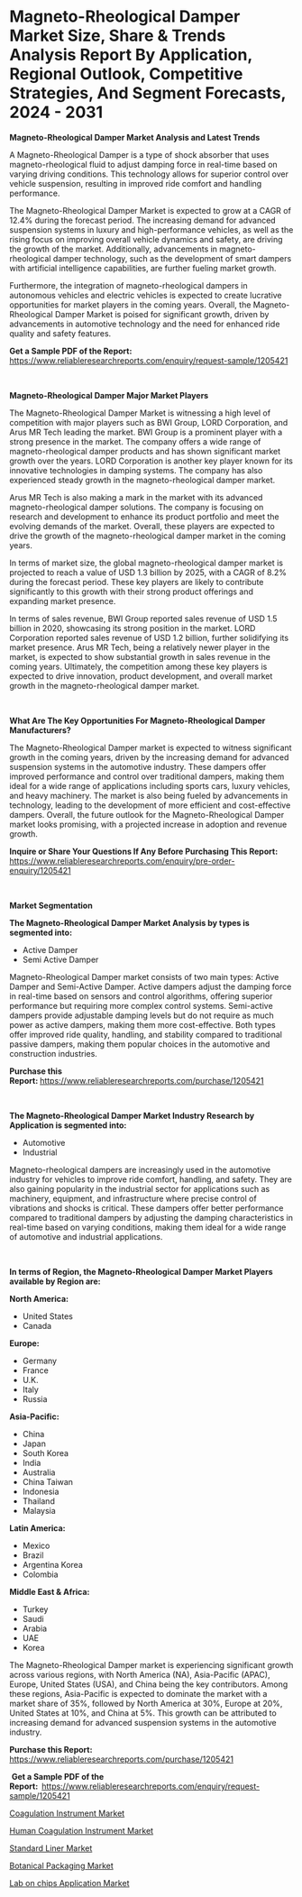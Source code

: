 <p><h1>Magneto-Rheological Damper Market Size, Share & Trends Analysis Report By Application, Regional Outlook, Competitive Strategies, And Segment Forecasts, 2024 - 2031</h1></p><p><strong>Magneto-Rheological Damper Market Analysis and Latest Trends</strong></p>
<p><p>A Magneto-Rheological Damper is a type of shock absorber that uses magneto-rheological fluid to adjust damping force in real-time based on varying driving conditions. This technology allows for superior control over vehicle suspension, resulting in improved ride comfort and handling performance.</p><p>The Magneto-Rheological Damper Market is expected to grow at a CAGR of 12.4% during the forecast period. The increasing demand for advanced suspension systems in luxury and high-performance vehicles, as well as the rising focus on improving overall vehicle dynamics and safety, are driving the growth of the market. Additionally, advancements in magneto-rheological damper technology, such as the development of smart dampers with artificial intelligence capabilities, are further fueling market growth.</p><p>Furthermore, the integration of magneto-rheological dampers in autonomous vehicles and electric vehicles is expected to create lucrative opportunities for market players in the coming years. Overall, the Magneto-Rheological Damper Market is poised for significant growth, driven by advancements in automotive technology and the need for enhanced ride quality and safety features.</p></p>
<p><strong>Get a Sample PDF of the Report:&nbsp;</strong> <a href="https://www.reliableresearchreports.com/enquiry/request-sample/1205421">https://www.reliableresearchreports.com/enquiry/request-sample/1205421</a></p>
<p>&nbsp;</p>
<p><strong>Magneto-Rheological Damper Major Market Players</strong></p>
<p><p>The Magneto-Rheological Damper Market is witnessing a high level of competition with major players such as BWI Group, LORD Corporation, and Arus MR Tech leading the market. BWI Group is a prominent player with a strong presence in the market. The company offers a wide range of magneto-rheological damper products and has shown significant market growth over the years. LORD Corporation is another key player known for its innovative technologies in damping systems. The company has also experienced steady growth in the magneto-rheological damper market.</p><p>Arus MR Tech is also making a mark in the market with its advanced magneto-rheological damper solutions. The company is focusing on research and development to enhance its product portfolio and meet the evolving demands of the market. Overall, these players are expected to drive the growth of the magneto-rheological damper market in the coming years.</p><p>In terms of market size, the global magneto-rheological damper market is projected to reach a value of USD 1.3 billion by 2025, with a CAGR of 8.2% during the forecast period. These key players are likely to contribute significantly to this growth with their strong product offerings and expanding market presence. </p><p>In terms of sales revenue, BWI Group reported sales revenue of USD 1.5 billion in 2020, showcasing its strong position in the market. LORD Corporation reported sales revenue of USD 1.2 billion, further solidifying its market presence. Arus MR Tech, being a relatively newer player in the market, is expected to show substantial growth in sales revenue in the coming years. Ultimately, the competition among these key players is expected to drive innovation, product development, and overall market growth in the magneto-rheological damper market.</p></p>
<p>&nbsp;</p>
<p><strong>What Are The Key Opportunities For Magneto-Rheological Damper Manufacturers?</strong></p>
<p><p>The Magneto-Rheological Damper market is expected to witness significant growth in the coming years, driven by the increasing demand for advanced suspension systems in the automotive industry. These dampers offer improved performance and control over traditional dampers, making them ideal for a wide range of applications including sports cars, luxury vehicles, and heavy machinery. The market is also being fueled by advancements in technology, leading to the development of more efficient and cost-effective dampers. Overall, the future outlook for the Magneto-Rheological Damper market looks promising, with a projected increase in adoption and revenue growth.</p></p>
<p><strong>Inquire or Share Your Questions If Any Before Purchasing This Report:</strong> <a href="https://www.reliableresearchreports.com/enquiry/pre-order-enquiry/1205421">https://www.reliableresearchreports.com/enquiry/pre-order-enquiry/1205421</a></p>
<p>&nbsp;</p>
<p><strong>Market Segmentation</strong></p>
<p><strong>The Magneto-Rheological Damper Market Analysis by types is segmented into:</strong></p>
<p><ul><li>Active Damper</li><li>Semi Active Damper</li></ul></p>
<p><p>Magneto-Rheological Damper market consists of two main types: Active Damper and Semi-Active Damper. Active dampers adjust the damping force in real-time based on sensors and control algorithms, offering superior performance but requiring more complex control systems. Semi-active dampers provide adjustable damping levels but do not require as much power as active dampers, making them more cost-effective. Both types offer improved ride quality, handling, and stability compared to traditional passive dampers, making them popular choices in the automotive and construction industries.</p></p>
<p><strong>Purchase this Report:&nbsp;</strong><a href="https://www.reliableresearchreports.com/purchase/1205421">https://www.reliableresearchreports.com/purchase/1205421</a></p>
<p>&nbsp;</p>
<p><strong>The Magneto-Rheological Damper Market Industry Research by Application is segmented into:</strong></p>
<p><ul><li>Automotive</li><li>Industrial</li></ul></p>
<p><p>Magneto-rheological dampers are increasingly used in the automotive industry for vehicles to improve ride comfort, handling, and safety. They are also gaining popularity in the industrial sector for applications such as machinery, equipment, and infrastructure where precise control of vibrations and shocks is critical. These dampers offer better performance compared to traditional dampers by adjusting the damping characteristics in real-time based on varying conditions, making them ideal for a wide range of automotive and industrial applications.</p></p>
<p>&nbsp;</p>
<p><strong>In terms of Region, the Magneto-Rheological Damper Market Players available by Region are:</strong></p>
<p>
    <p> <strong> North America: </strong>
        <ul>
            <li>United States</li>
            <li>Canada</li>
        </ul>
        </p> 
    <p> <strong> Europe: </strong>
        <ul>
            <li>Germany</li>
            <li>France</li>
            <li>U.K.</li>
            <li>Italy</li>
            <li>Russia</li>
        </ul>
        </p> 
    <p> <strong> Asia-Pacific: </strong>
        <ul>
            <li>China</li>
            <li>Japan</li>
            <li>South Korea</li>
            <li>India</li>
            <li>Australia</li>
            <li>China Taiwan</li>
            <li>Indonesia</li>
            <li>Thailand</li>
            <li>Malaysia</li>
        </ul>
        </p> 
    <p> <strong> Latin America: </strong>
        <ul>
            <li>Mexico</li>
            <li>Brazil</li>
            <li>Argentina Korea</li>
            <li>Colombia</li>
        </ul>
        </p> 
    <p> <strong> Middle East & Africa: </strong>
        <ul>
            <li>Turkey</li>
            <li>Saudi</li>
            <li>Arabia</li>
            <li>UAE</li>
            <li>Korea</li>
        </ul>
    </p>
    </p>
<p><p>The Magneto-Rheological Damper market is experiencing significant growth across various regions, with North America (NA), Asia-Pacific (APAC), Europe, United States (USA), and China being the key contributors. Among these regions, Asia-Pacific is expected to dominate the market with a market share of 35%, followed by North America at 30%, Europe at 20%, United States at 10%, and China at 5%. This growth can be attributed to increasing demand for advanced suspension systems in the automotive industry.</p></p>
<p><strong>Purchase this Report: </strong><a href="https://www.reliableresearchreports.com/purchase/1205421">https://www.reliableresearchreports.com/purchase/1205421</a></p>
<p>&nbsp;<strong>Get a Sample PDF of the Report:&nbsp;&nbsp;</strong><a href="https://www.reliableresearchreports.com/enquiry/request-sample/1205421">https://www.reliableresearchreports.com/enquiry/request-sample/1205421</a></p>
<p><strong></strong></p>
<p><p><a href="https://medium.com/@bernadetteball666/analyzing-coagulation-instrument-market-global-industry-perspective-and-forecast-2024-to-2031-bf75fec0719e">Coagulation Instrument Market</a></p><p><a href="https://medium.com/@bernadetteball666/human-coagulation-instrument-market-exploring-market-share-market-trends-and-future-growth-c5f7a36e83c3">Human Coagulation Instrument Market</a></p><p><a href="https://issuu.com/reportprime-2/docs/standard-liner-market-size-2030.pptx">Standard Liner Market</a></p><p><a href="https://issuu.com/reportprime-2/docs/botanical-packaging-market-size-2030.pptx">Botanical Packaging Market</a></p><p><a href="https://medium.com/@bernadetteball666/decoding-lab-on-chips-application-market-metrics-market-share-trends-and-growth-patterns-335da05e09ce">Lab on chips Application Market</a></p></p>